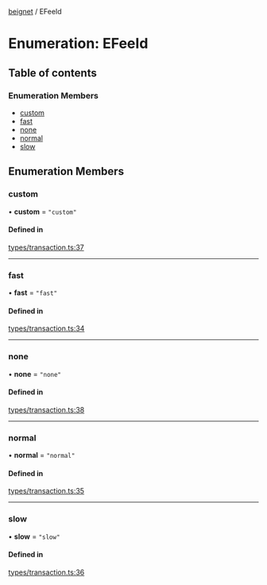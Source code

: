 [beignet](../README.md) / EFeeId

# Enumeration: EFeeId

## Table of contents

### Enumeration Members

- [custom](EFeeId.md#custom)
- [fast](EFeeId.md#fast)
- [none](EFeeId.md#none)
- [normal](EFeeId.md#normal)
- [slow](EFeeId.md#slow)

## Enumeration Members

### custom

• **custom** = ``"custom"``

#### Defined in

[types/transaction.ts:37](https://github.com/synonymdev/beignet/blob/0e5dd24/src/types/transaction.ts#L37)

___

### fast

• **fast** = ``"fast"``

#### Defined in

[types/transaction.ts:34](https://github.com/synonymdev/beignet/blob/0e5dd24/src/types/transaction.ts#L34)

___

### none

• **none** = ``"none"``

#### Defined in

[types/transaction.ts:38](https://github.com/synonymdev/beignet/blob/0e5dd24/src/types/transaction.ts#L38)

___

### normal

• **normal** = ``"normal"``

#### Defined in

[types/transaction.ts:35](https://github.com/synonymdev/beignet/blob/0e5dd24/src/types/transaction.ts#L35)

___

### slow

• **slow** = ``"slow"``

#### Defined in

[types/transaction.ts:36](https://github.com/synonymdev/beignet/blob/0e5dd24/src/types/transaction.ts#L36)
